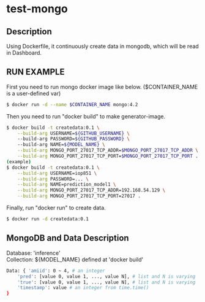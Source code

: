 # test-mongo
## Description
Using Dockerfile, it continuously create data in mongodb, which will be read in Dashboard.   

## RUN EXAMPLE
First you need to run mongo docker image like below. ($CONTAINER_NAME is a user-defined var)
```bash
$ docker run -d --name $CONTAINER_NAME mongo:4.2
```   
Then you need to run "docker build" to make generator-image.
```bash
$ docker build -t createdata:0.1 \
    --build-arg USERNAME=${GITHUB_USERNAME} \ 
    --build-arg PASSWORD=${GITHUB_PASSWORD} \ 
    --build-arg NAME=${MODEL_NAME} \
    --build-arg MONGO_PORT_27017_TCP_ADDR=$MONGO_PORT_27017_TCP_ADDR \
    --build-arg MONGO_PORT_27017_TCP_PORT=$MONGO_PORT_27017_TCP_PORT .
(example)
$ docker build -t createdata:0.1 \
    --build-arg USERNAME=iop851 \
    --build-arg PASSWORD=... \
    --build-arg NAME=prediction_model1 \
    --build-arg MONGO_PORT_27017_TCP_ADDR=192.168.54.129 \
    --build-arg MONGO_PORT_27017_TCP_PORT=27017 .
```
Finally, run "docker run" to create data.
```bash
$ docker run -d createdata:0.1 
```
## MongoDB and Data Description
Database: 'inference'   
Collection: ${MODEL_NAME} defined at 'docker build'
```bash
Data: { 'amiid': 0 ~ 4, # an integer
    'pred': [value 0, value 1, ..., value N], # list and N is varying
    'true': [value 0, value 1, ..., value N], # list and N is varying
    'timestamp': value # an integer from time.time()
}
```